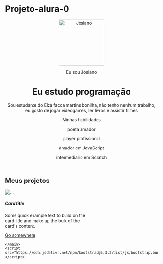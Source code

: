 # Projeto-alura-0
<!DOCTYPE html>
<html lang="pt-br">

<head>
    <meta charset="UTF-8">
    <meta name="viewport" content="width=device-width, initial-scale=1.0">
    <link href="https://cdn.jsdelivr.net/npm/bootstrap@5.3.2/dist/css/bootstrap.min.css" rel="stylesheet">
    <link rel="stylesheet" href="style.css">
    <title>portifolho do Josiano</title>
</head>

<body>
    <header class="container text-center">
        <img src="img/avatar-perfil.png" alt="Josiano" class="rounded-circle" width="150" height="150" srcset="">
        <p class="lead">Eu sou Josiano</p>
        <h1>Eu estudo programação</h1>
        <p>Sou estudante do Elza facca martins bonilha, não tenho nenhum trabalho, eu gosto de jogar videogames, ler livros e assistir filmes
        <p>Minhas habilidades</p>
        <div>
            <p class="badge bg-secondary">poeta amador</p>
            <p class="badge bg-secondary">player profissional</p>
            <p class="badge bg-secondary">amador em JavaScript</p>
            <p class="badge bg-secondary">intermediario em Scratch</p>
        </div>
    </header>
    <main class="container">
        <h2>Meus projetos</h2>
        <div class="row">
            <div class="col-md-4">
                <div class="card" style="width: 18rem;">
                    <img src="..." class="card-img-top" alt="...">
                    <div class="card-body">
                      <h5 class="card-title">Card title</h5>
                      <p class="card-text">Some quick example text to build on the card title and make up the bulk of the card's content.</p>
                      <a href="#" class="btn btn-primary">Go somewhere</a>
                    </div>
                  </div>
            </div>
        </div>

    </main>
    <script src="https://cdn.jsdelivr.net/npm/bootstrap@5.3.2/dist/js/bootstrap.bundle.min.js"></script>
</body>

</html>
